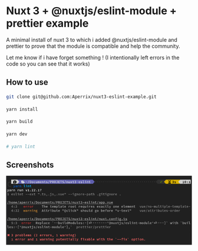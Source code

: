 # Nuxt 3 + @nuxtjs/eslint-module + prettier example

A minimal install of nuxt 3 to which i added @nuxtjs/eslint-module and prettier to prove that the module is compatible and help the community.

Let me know if i have forget something ! (I intentionally left errors in the code so you can see that it works)

## How to use
``` bash
git clone git@github.com:Aperrix/nuxt3-eslint-example.git

yarn install

yarn build

yarn dev

# yarn lint
```

## Screenshots
![lint command](./assets/lint-command.png)